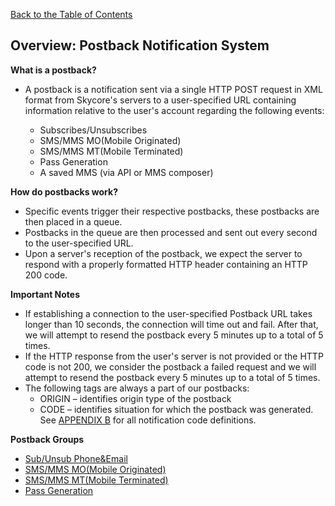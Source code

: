 <a href="/1.3/README.md">Back to the Table of Contents</a>
<h2>Overview: Postback Notification System</h2>

<strong>What is a postback?</strong>
<ul>
<li>A postback is a notification sent via a single HTTP POST request in XML format from Skycore's servers to a user-specified URL containing information relative to the user's account regarding the following events:</li>
<ul>
<li>Subscribes/Unsubscribes</li>
<li>SMS/MMS MO(Mobile Originated)</li>
<li>SMS/MMS MT(Mobile Terminated)</li>
<li>Pass Generation</li>
<li>A saved MMS (via API or MMS composer)</li>
</ul>
</ul>

<strong>How do postbacks work?</strong>
<ul>
<li>Specific events trigger their respective postbacks, these postbacks are then placed in a queue.</li>
<li>Postbacks in the queue are then processed and sent out every second to the user-specified URL.</li>
<li>Upon a server's reception of the postback, we expect the server to respond with a properly formatted HTTP header containing an HTTP 200 code.</li>
</ul>

<strong>Important Notes</strong>
<ul>
<li>If establishing a connection to the user-specified Postback URL takes longer than 10 seconds, the connection will time out and fail.  After that, we will attempt to resend the postback every 5 minutes up to a total of 5 times.</li>
<li>If the HTTP response from the user's server is not provided or the HTTP code is not 200, we consider the postback a failed request and we will attempt to resend the postback every 5 minutes up to a total of 5 times.</li>
<li> The following tags are always a part of our postbacks:
  <ul>
  <li>ORIGIN &#8211; identifies origin type of the postback</li>
  <li>CODE &#8211; identifies situation for which the postback was generated. See <a href="/1.3/CONTENTS/APPENDIX/APPENDIX_B.md">APPENDIX B</a> for all notification code definitions.</li>
  </ul>
</ul>

<strong>Postback Groups</strong>
<ul>
<li><a href="/1.3/CONTENTS/POSTBACKS/POSTBACK_SUB+UNSUB.md">Sub/Unsub Phone&Email</a></li>
<li><a href="/1.3/CONTENTS/POSTBACKS/POSTBACK_SMS+MMS_MO.md">SMS/MMS MO(Mobile Originated)</a></li>
<li><a href="/1.3/CONTENTS/POSTBACKS/POSTBACK_SMS+MMS_MT.md">SMS/MMS MT(Mobile Terminated)</a></li>
<li><a href="/1.3/CONTENTS/POSTBACKS/POSTBACK_PASSES.md">Pass Generation</a></li>
</ul>
